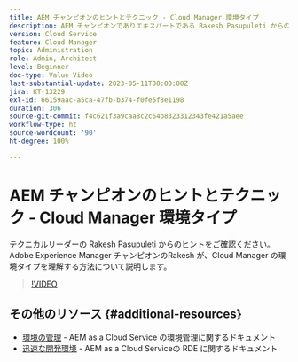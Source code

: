 ```yaml
---
title: AEM チャンピオンのヒントとテクニック - Cloud Manager 環境タイプ
description: AEM チャンピオンでありエキスパートである Rakesh Pasupuleti からの Cloud Manager の環境タイプに関するヒントをご確認ください。
version: Cloud Service
feature: Cloud Manager
topic: Administration
role: Admin, Architect
level: Beginner
doc-type: Value Video
last-substantial-update: 2023-05-11T00:00:00Z
jira: KT-13229
exl-id: 66159aac-a5ca-47fb-b374-f0fe5f8e1198
duration: 306
source-git-commit: f4c621f3a9caa8c2c64b8323312343fe421a5aee
workflow-type: ht
source-wordcount: '90'
ht-degree: 100%

---
```


# AEM チャンピオンのヒントとテクニック - Cloud Manager 環境タイプ

テクニカルリーダーの Rakesh Pasupuleti からのヒントをご確認ください。Adobe Experience Manager チャンピオンのRakesh が、Cloud Manager の環境タイプを理解する方法について説明します。

>[!VIDEO](https://video.tv.adobe.com/v/3419297?quality=12&learn=on)

## その他のリソース {#additional-resources}

* [環境の管理](https://experienceleague.adobe.com/docs/experience-manager-cloud-service/content/implementing/using-cloud-manager/manage-environments.html?lang=ja) - AEM as a Cloud Service の環境管理に関するドキュメント
* [迅速な開発環境](https://experienceleague.adobe.com/docs/experience-manager-cloud-service/content/implementing/developing/rapid-development-environments.html?lang=ja) - AEM as a Cloud Serviceの RDE に関するドキュメント
